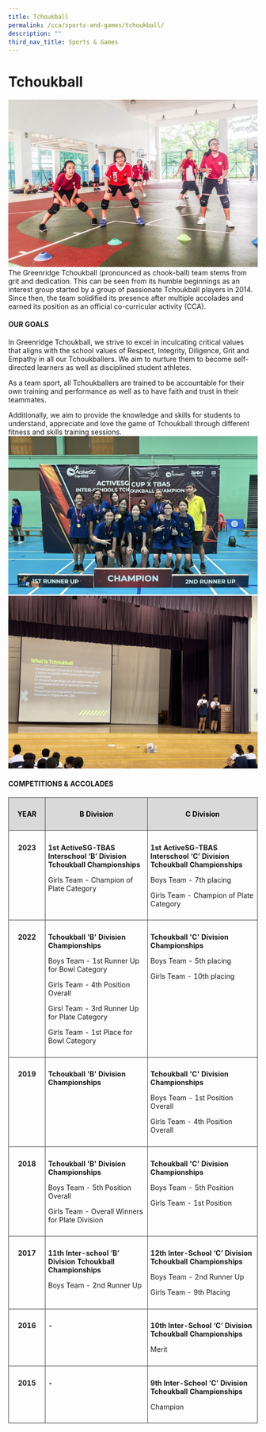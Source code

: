 ```yaml
---
title: Tchoukball
permalink: /cca/sports-and-games/tchoukball/
description: ""
third_nav_title: Sports & Games
---
```

# **Tchoukball**

![](/images/2a.jpg)
The Greenridge Tchoukball (pronounced as chook-ball) team stems from grit and dedication. This can be seen from its humble beginnings as an interest group started by a group of passionate Tchoukball players in 2014. Since then, the team solidified its presence after multiple accolades and earned its position as an official co-curricular activity (CCA). <br>

 
#### **OUR GOALS**

In Greenridge Tchoukball, we strive to excel in inculcating critical values that aligns with the school values of Respect, Integrity, Diligence, Grit and Empathy in all our Tchoukballers. We aim to nurture them to become self-directed learners as well as disciplined student athletes. 

As a team sport, all Tchoukballers are trained to be accountable for their own training and performance as well as to have faith and trust in their teammates. 

Additionally, we aim to provide the knowledge and skills for students to understand, appreciate and love the game of Tchoukball through different fitness and skills training sessions. 
![](/images/TCHOUKBALL2023/tchoukball%201.jpg)<br>
![](/images/TCHOUKBALL2023/tchoukball%202.jpg)

#### **COMPETITIONS &amp; ACCOLADES**
 <!-- /\* Font Definitions \*/ @font-face {font-family:"Cambria Math"; panose-1:2 4 5 3 5 4 6 3 2 4; mso-font-charset:0; mso-generic-font-family:roman; mso-font-pitch:variable; mso-font-signature:-536869121 1107305727 33554432 0 415 0;} /\* Style Definitions \*/ p.MsoNormal, li.MsoNormal, div.MsoNormal {mso-style-unhide:no; mso-style-qformat:yes; mso-style-parent:""; margin:0cm; line-height:115%; mso-pagination:widow-orphan; font-size:11.0pt; font-family:"Arial",sans-serif; mso-fareast-font-family:Arial; mso-ansi-language:EN;} .MsoChpDefault {mso-style-type:export-only; mso-default-props:yes; font-family:"Arial",sans-serif; mso-ascii-font-family:Arial; mso-fareast-font-family:Arial; mso-hansi-font-family:Arial; mso-bidi-font-family:Arial; mso-font-kerning:0pt; mso-ligatures:none; mso-ansi-language:EN;} .MsoPapDefault {mso-style-type:export-only; line-height:115%;} @page WordSection1 {size:612.0pt 792.0pt; margin:72.0pt 72.0pt 72.0pt 72.0pt; mso-header-margin:36.0pt; mso-footer-margin:36.0pt; mso-paper-source:0;} div.WordSection1 {page:WordSection1;} -->

<table class="MsoNormalTable" border="1" cellspacing="0" cellpadding="0" width="624" style="border-collapse:collapse;mso-table-layout-alt:fixed;border:none;
 mso-yfti-tbllook:1536;mso-padding-alt:0cm 5.4pt 0cm 5.4pt;mso-border-insideh:
 cell-none;mso-border-insidev:cell-none"><tbody><tr style="mso-yfti-irow:0;mso-yfti-firstrow:yes;height:27.75pt"><td width="80" valign="top" style="width:60.0pt;border:solid #444444 1.0pt;
  mso-border-alt:solid #444444 .75pt;background:#D9D9D9;padding:8.0pt 4.0pt 8.0pt 4.0pt;
  height:27.75pt"><p class="MsoNormal" align="center" style="text-align:center;line-height:normal"><b style="mso-bidi-font-weight:normal"><span lang="EN" style="color:black;
  mso-color-alt:windowtext">YEAR</span></b><span lang="EN"></span></p></td><td width="259" valign="top" style="width:194.25pt;border:solid #444444 1.0pt;
  border-left:none;mso-border-left-alt:solid #444444 .75pt;mso-border-alt:solid #444444 .75pt;
  background:#D9D9D9;padding:8.0pt 4.0pt 8.0pt 4.0pt;height:27.75pt"><p class="MsoNormal" align="center" style="text-align:center;line-height:normal"><b style="mso-bidi-font-weight:normal"><span lang="EN" style="color:black;
  mso-color-alt:windowtext">B Division</span></b><span lang="EN"></span></p></td><td width="285" valign="top" style="width:213.75pt;border:solid #444444 1.0pt;
  border-left:none;mso-border-left-alt:solid #444444 .75pt;mso-border-alt:solid #444444 .75pt;
  background:#D9D9D9;padding:8.0pt 4.0pt 8.0pt 4.0pt;height:27.75pt"><p class="MsoNormal" align="center" style="text-align:center;line-height:normal"><b style="mso-bidi-font-weight:normal"><span lang="EN" style="color:black;
  mso-color-alt:windowtext">C Division</span></b><span lang="EN"></span></p></td></tr><tr style="mso-yfti-irow:1;height:62.25pt"><td width="80" valign="top" style="width:60.0pt;border:solid #444444 1.0pt;
  border-top:none;mso-border-top-alt:solid #444444 .75pt;mso-border-alt:solid #444444 .75pt;
  padding:8.0pt 4.0pt 8.0pt 4.0pt;height:62.25pt"><p class="MsoNormal" align="center" style="text-align:center;line-height:normal"><b style="mso-bidi-font-weight:normal"><span lang="EN">2023</span></b><span lang="EN"></span></p></td><td width="259" valign="top" style="width:194.25pt;border-top:none;border-left:
  none;border-bottom:solid #444444 1.0pt;border-right:solid #444444 1.0pt;
  mso-border-top-alt:solid #444444 .75pt;mso-border-left-alt:solid #444444 .75pt;
  mso-border-alt:solid #444444 .75pt;padding:8.0pt 4.0pt 8.0pt 4.0pt;
  height:62.25pt"><p class="MsoNormal" style="line-height:normal"><b style="mso-bidi-font-weight:
  normal"><span lang="EN">1st ActiveSG-TBAS Interschool ‘B’ Division Tchoukball Championships</span></b><span lang="EN"></span></p><p class="MsoNormal" style="line-height:normal"><span lang="EN">Girls Team - Champion of Plate Category</span></p></td><td width="285" valign="top" style="width:213.75pt;border-top:none;border-left:
  none;border-bottom:solid #444444 1.0pt;border-right:solid #444444 1.0pt;
  mso-border-top-alt:solid #444444 .75pt;mso-border-left-alt:solid #444444 .75pt;
  mso-border-alt:solid #444444 .75pt;padding:8.0pt 4.0pt 8.0pt 4.0pt;
  height:62.25pt"><p class="MsoNormal" style="line-height:normal"><b style="mso-bidi-font-weight:
  normal"><span lang="EN">1st ActiveSG-TBAS Interschool ‘C’ Division Tchoukball Championships</span></b></p><p class="MsoNormal" style="line-height:normal"><span lang="EN">Boys Team - 7th placing</span></p><p class="MsoNormal" style="line-height:normal"><span lang="EN">Girls Team - Champion of Plate Category</span></p></td></tr><tr style="mso-yfti-irow:2;height:62.25pt"><td width="80" valign="top" style="width:60.0pt;border:solid #444444 1.0pt;
  border-top:none;mso-border-top-alt:solid #444444 .75pt;mso-border-alt:solid #444444 .75pt;
  padding:8.0pt 4.0pt 8.0pt 4.0pt;height:62.25pt"><p class="MsoNormal" align="center" style="text-align:center;line-height:normal"><b style="mso-bidi-font-weight:normal"><span lang="EN">2022</span></b><span lang="EN"></span></p></td><td width="259" valign="top" style="width:194.25pt;border-top:none;border-left:
  none;border-bottom:solid #444444 1.0pt;border-right:solid #444444 1.0pt;
  mso-border-top-alt:solid #444444 .75pt;mso-border-left-alt:solid #444444 .75pt;
  mso-border-alt:solid #444444 .75pt;padding:8.0pt 4.0pt 8.0pt 4.0pt;
  height:62.25pt"><p class="MsoNormal" style="line-height:normal"><b style="mso-bidi-font-weight:
  normal"><span lang="EN" style="background:white;mso-highlight:white">Tchoukball 'B' Division Championships</span><span lang="EN"></span></b></p><p class="MsoNormal" style="line-height:normal"><span lang="EN">Boys Team - 1st Runner Up for Bowl Category</span></p><p class="MsoNormal" style="line-height:normal"><span lang="EN">Girls Team - 4th Position Overall</span></p><p class="MsoNormal" style="line-height:normal"><span lang="EN">Girsl Team - 3rd Runner Up for Plate Category</span></p><p class="MsoNormal" style="line-height:normal"><span lang="EN">Girls Team - 1st Place for Bowl Category</span></p></td><td width="285" valign="top" style="width:213.75pt;border-top:none;border-left:
  none;border-bottom:solid #444444 1.0pt;border-right:solid #444444 1.0pt;
  mso-border-top-alt:solid #444444 .75pt;mso-border-left-alt:solid #444444 .75pt;
  mso-border-alt:solid #444444 .75pt;padding:8.0pt 4.0pt 8.0pt 4.0pt;
  height:62.25pt"><p class="MsoNormal" style="line-height:normal"><b style="mso-bidi-font-weight:
  normal"><span lang="EN" style="background:white;mso-highlight:white">Tchoukball 'C' Division Championships</span><span lang="EN"></span></b></p><p class="MsoNormal" style="line-height:normal"><span lang="EN">Boys Team - 5th placing</span></p><p class="MsoNormal" style="line-height:normal"><span lang="EN">Girls Team - 10th placing</span></p></td></tr><tr style="mso-yfti-irow:3;height:27.75pt"><td width="80" valign="top" style="width:60.0pt;border:solid #444444 1.0pt;
  border-top:none;mso-border-top-alt:solid #444444 .75pt;mso-border-alt:solid #444444 .75pt;
  padding:8.0pt 4.0pt 8.0pt 4.0pt;height:27.75pt"><p class="MsoNormal" align="center" style="text-align:center;line-height:normal"><b style="mso-bidi-font-weight:normal"><span lang="EN">2019</span></b><span lang="EN"></span></p></td><td width="259" valign="top" style="width:194.25pt;border-top:none;border-left:
  none;border-bottom:solid #444444 1.0pt;border-right:solid #444444 1.0pt;
  mso-border-top-alt:solid #444444 .75pt;mso-border-left-alt:solid #444444 .75pt;
  mso-border-alt:solid #444444 .75pt;padding:8.0pt 4.0pt 8.0pt 4.0pt;
  height:27.75pt"><p class="MsoNormal" style="line-height:normal"><b style="mso-bidi-font-weight:
  normal"><span lang="EN">Tchoukball 'B' Division Championships</span></b></p><p class="MsoNormal" style="line-height:normal"><span lang="EN"><span style="mso-spacerun:yes">&nbsp;</span></span></p></td><td width="285" valign="top" style="width:213.75pt;border-top:none;border-left:
  none;border-bottom:solid #444444 1.0pt;border-right:solid #444444 1.0pt;
  mso-border-top-alt:solid #444444 .75pt;mso-border-left-alt:solid #444444 .75pt;
  mso-border-alt:solid #444444 .75pt;padding:8.0pt 4.0pt 8.0pt 4.0pt;
  height:27.75pt"><p class="MsoNormal" style="line-height:normal"><b style="mso-bidi-font-weight:
  normal"><span lang="EN">Tchoukball 'C' Division Championships</span></b><span lang="EN"></span></p><p class="MsoNormal" style="line-height:normal"><span lang="EN">Boys Team - 1st Position Overall</span></p><p class="MsoNormal" style="line-height:normal"><span lang="EN">Girls Team - 4th Position Overall</span></p></td></tr><tr style="mso-yfti-irow:4;height:39.0pt"><td width="80" valign="top" style="width:60.0pt;border:solid #444444 1.0pt;
  border-top:none;mso-border-top-alt:solid #444444 .75pt;mso-border-alt:solid #444444 .75pt;
  padding:8.0pt 4.0pt 8.0pt 4.0pt;height:39.0pt"><p class="MsoNormal" align="center" style="text-align:center;line-height:normal"><b style="mso-bidi-font-weight:normal"><span lang="EN">2018</span></b><span lang="EN"></span></p></td><td width="259" valign="top" style="width:194.25pt;border-top:none;border-left:
  none;border-bottom:solid #444444 1.0pt;border-right:solid #444444 1.0pt;
  mso-border-top-alt:solid #444444 .75pt;mso-border-left-alt:solid #444444 .75pt;
  mso-border-alt:solid #444444 .75pt;padding:8.0pt 4.0pt 8.0pt 4.0pt;
  height:39.0pt"><p class="MsoNormal" style="line-height:normal"><b style="mso-bidi-font-weight:
  normal"><span lang="EN">Tchoukball 'B' Division Championships</span></b><span lang="EN"></span></p><p class="MsoNormal" style="line-height:normal"><span lang="EN">Boys Team - 5th Position Overall</span></p><p class="MsoNormal" style="line-height:normal"><span lang="EN">Girls Team - Overall Winners for Plate Division</span></p></td><td width="285" valign="top" style="width:213.75pt;border-top:none;border-left:
  none;border-bottom:solid #444444 1.0pt;border-right:solid #444444 1.0pt;
  mso-border-top-alt:solid #444444 .75pt;mso-border-left-alt:solid #444444 .75pt;
  mso-border-alt:solid #444444 .75pt;padding:8.0pt 4.0pt 8.0pt 4.0pt;
  height:39.0pt"><p class="MsoNormal" style="line-height:normal"><b style="mso-bidi-font-weight:
  normal"><span lang="EN">Tchoukball 'C' Division Championships</span></b></p><p class="MsoNormal" style="line-height:normal"><span lang="EN">Boys Team - 5th Position</span></p><p class="MsoNormal" style="line-height:normal"><span lang="EN">Girls Team - 1st Position<b style="mso-bidi-font-weight:normal"></b></span></p></td></tr><tr style="mso-yfti-irow:5;height:27.75pt"><td width="80" valign="top" style="width:60.0pt;border:solid #444444 1.0pt;
  border-top:none;mso-border-top-alt:solid #444444 .75pt;mso-border-alt:solid #444444 .75pt;
  padding:8.0pt 4.0pt 8.0pt 4.0pt;height:27.75pt"><p class="MsoNormal" align="center" style="text-align:center;line-height:normal"><b style="mso-bidi-font-weight:normal"><span lang="EN">2017</span></b><span lang="EN"></span></p></td><td width="259" valign="top" style="width:194.25pt;border-top:none;border-left:
  none;border-bottom:solid #444444 1.0pt;border-right:solid #444444 1.0pt;
  mso-border-top-alt:solid #444444 .75pt;mso-border-left-alt:solid #444444 .75pt;
  mso-border-alt:solid #444444 .75pt;padding:8.0pt 4.0pt 8.0pt 4.0pt;
  height:27.75pt"><p class="MsoNormal" style="line-height:normal"><b style="mso-bidi-font-weight:
  normal"><span lang="EN" style="background:white;mso-highlight:white">11th Inter-school ‘B’ Division Tchoukball Championships</span></b></p><p class="MsoNormal" style="line-height:normal"><span lang="EN" style="background:
  white;mso-highlight:white">Boys Team - 2nd Runner Up</span><span lang="EN"></span></p></td><td width="285" valign="top" style="width:213.75pt;border-top:none;border-left:
  none;border-bottom:solid #444444 1.0pt;border-right:solid #444444 1.0pt;
  mso-border-top-alt:solid #444444 .75pt;mso-border-left-alt:solid #444444 .75pt;
  mso-border-alt:solid #444444 .75pt;padding:8.0pt 4.0pt 8.0pt 4.0pt;
  height:27.75pt"><p class="MsoNormal" style="line-height:normal"><b style="mso-bidi-font-weight:
  normal"><span lang="EN" style="background:white;mso-highlight:white">12th Inter-School ‘C’ Division Tchoukball Championships</span></b><span lang="EN" style="background:white;mso-highlight:white"></span></p><p class="MsoNormal" style="line-height:normal"><span lang="EN" style="background:
  white;mso-highlight:white">Boys Team - 2nd Runner Up</span></p><p class="MsoNormal" style="line-height:normal"><span lang="EN" style="background:
  white;mso-highlight:white">Girls Team - 9th Placing</span><span lang="EN"></span></p></td></tr><tr style="mso-yfti-irow:6;height:27.75pt"><td width="80" valign="top" style="width:60.0pt;border:solid #444444 1.0pt;
  border-top:none;mso-border-top-alt:solid #444444 .75pt;mso-border-alt:solid #444444 .75pt;
  padding:8.0pt 4.0pt 8.0pt 4.0pt;height:27.75pt"><p class="MsoNormal" align="center" style="text-align:center;line-height:normal"><b style="mso-bidi-font-weight:normal"><span lang="EN">2016</span></b><span lang="EN"></span></p></td><td width="259" valign="top" style="width:194.25pt;border-top:none;border-left:
  none;border-bottom:solid #444444 1.0pt;border-right:solid #444444 1.0pt;
  mso-border-top-alt:solid #444444 .75pt;mso-border-left-alt:solid #444444 .75pt;
  mso-border-alt:solid #444444 .75pt;padding:8.0pt 4.0pt 8.0pt 4.0pt;
  height:27.75pt"><p class="MsoNormal" style="line-height:normal"><b style="mso-bidi-font-weight:
  normal"><span lang="EN">-</span></b><span lang="EN"></span></p></td><td width="285" valign="top" style="width:213.75pt;border-top:none;border-left:
  none;border-bottom:solid #444444 1.0pt;border-right:solid #444444 1.0pt;
  mso-border-top-alt:solid #444444 .75pt;mso-border-left-alt:solid #444444 .75pt;
  mso-border-alt:solid #444444 .75pt;padding:8.0pt 4.0pt 8.0pt 4.0pt;
  height:27.75pt"><p class="MsoNormal" style="line-height:normal"><b style="mso-bidi-font-weight:
  normal"><span lang="EN" style="background:white;mso-highlight:white">10th Inter-School ‘C’ Division Tchoukball Championships</span></b><span lang="EN" style="background:white;mso-highlight:white"></span></p><p class="MsoNormal" style="line-height:normal"><span lang="EN" style="background:
  white;mso-highlight:white">Merit</span><span lang="EN"></span></p></td></tr><tr style="mso-yfti-irow:7;mso-yfti-lastrow:yes;height:27.75pt"><td width="80" valign="top" style="width:60.0pt;border:solid #444444 1.0pt;
  border-top:none;mso-border-top-alt:solid #444444 .75pt;mso-border-alt:solid #444444 .75pt;
  padding:8.0pt 4.0pt 8.0pt 4.0pt;height:27.75pt"><p class="MsoNormal" align="center" style="text-align:center;line-height:normal"><b style="mso-bidi-font-weight:normal"><span lang="EN">2015</span></b><span lang="EN"></span></p></td><td width="259" valign="top" style="width:194.25pt;border-top:none;border-left:
  none;border-bottom:solid #444444 1.0pt;border-right:solid #444444 1.0pt;
  mso-border-top-alt:solid #444444 .75pt;mso-border-left-alt:solid #444444 .75pt;
  mso-border-alt:solid #444444 .75pt;padding:8.0pt 4.0pt 8.0pt 4.0pt;
  height:27.75pt"><p class="MsoNormal" style="line-height:normal"><b style="mso-bidi-font-weight:
  normal"><span lang="EN">-</span></b><span lang="EN"></span></p></td><td width="285" valign="top" style="width:213.75pt;border-top:none;border-left:
  none;border-bottom:solid #444444 1.0pt;border-right:solid #444444 1.0pt;
  mso-border-top-alt:solid #444444 .75pt;mso-border-left-alt:solid #444444 .75pt;
  mso-border-alt:solid #444444 .75pt;padding:8.0pt 4.0pt 8.0pt 4.0pt;
  height:27.75pt"><p class="MsoNormal" style="line-height:normal"><b style="mso-bidi-font-weight:normal"><span lang="EN" style="background:white;
  mso-highlight:white">9th Inter-School ‘C’ Division Tchoukball Championships</span></b></p><p class="MsoNormal" style="line-height:normal"><span style="mso-bookmark:_Hlk145177953"><span lang="EN" style="background:white;mso-highlight:white">Champion</span></span><span lang="EN"></span></p></td></tr></tbody></table>